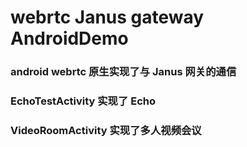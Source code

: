 # webrtc Janus gateway AndroidDemo
### android webrtc 原生实现了与 Janus 网关的通信

### EchoTestActivity  实现了 Echo
### VideoRoomActivity 实现了多人视频会议
